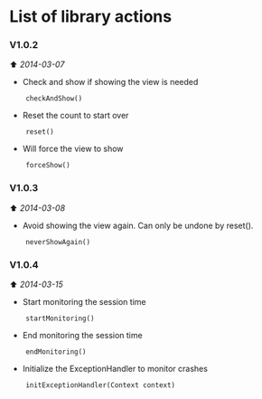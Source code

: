 # List of library actions

### V1.0.2
:arrow_up: _2014-03-07_

* Check and show if showing the view is needed
```
    checkAndShow()
```

* Reset the count to start over
```
    reset()
```

* Will force the view to show
```
    forceShow()
```

### V1.0.3 
:arrow_up: _2014-03-08_

* Avoid showing the view again. Can only be undone by reset().
```
    neverShowAgain()
```

### V1.0.4
:arrow_up: _2014-03-15_

* Start monitoring the session time
```
    startMonitoring()
```

* End monitoring the session time
```
    endMonitoring()
```

* Initialize the ExceptionHandler to monitor crashes
```
    initExceptionHandler(Context context)
```

